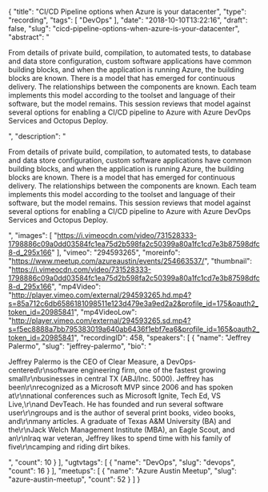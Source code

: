 {
  "title": "CI/CD Pipeline options when Azure is your datacenter",
  "type": "recording",
  "tags": [
    "DevOps"
  ],
  "date": "2018-10-10T13:22:16",
  "draft": false,
  "slug": "cicd-pipeline-options-when-azure-is-your-datacenter",
  "abstract": "<p>From details of private build, compilation, to automated tests, to database and data store configuration, custom software applications have common building blocks, and when the application is running Azure, the building blocks are known. There is a model that has emerged for continuous delivery. The relationships between the components are known. Each team implements this model according to the toolset and language of their software, but the model remains. This session reviews that model against several options for enabling a CI/CD pipeline to Azure with Azure DevOps Services and Octopus Deploy.</p>",
  "description": "<p>From details of private build, compilation, to automated tests, to database and data store configuration, custom software applications have common building blocks, and when the application is running Azure, the building blocks are known. There is a model that has emerged for continuous delivery. The relationships between the components are known. Each team implements this model according to the toolset and language of their software, but the model remains. This session reviews that model against several options for enabling a CI/CD pipeline to Azure with Azure DevOps Services and Octopus Deploy.</p>",
  "images": [
    "https://i.vimeocdn.com/video/731528333-1798886c09a0dd03584fc1ea75d2b598fa2c50399a80a1fc1cd7e3b87598dfc8-d_295x166"
  ],
  "vimeo": "294593265",
  "moreinfo": "https://www.meetup.com/azureaustin/events/254663537/",
  "thumbnail": "https://i.vimeocdn.com/video/731528333-1798886c09a0dd03584fc1ea75d2b598fa2c50399a80a1fc1cd7e3b87598dfc8-d_295x166",
  "mp4Video": "http://player.vimeo.com/external/294593265.hd.mp4?s=85a712c6db6586181098511e123d479e3a9ed2a2&profile_id=175&oauth2_token_id=20985841",
  "mp4VideoLow": "http://player.vimeo.com/external/294593265.sd.mp4?s=f5ec8888a7bb795383019a640ab6436f1ebf7ea6&profile_id=165&oauth2_token_id=20985841",
  "recordingID": 458,
  "speakers": [
    {
      "name": "Jeffrey Palermo",
      "slug": "jeffrey-palermo",
      "bio": "<p>Jeffrey Palermo is the CEO of Clear Measure, a DevOps-centered\r\nsoftware engineering firm, one of the fastest growing small\r\nbusinesses in central TX (ABJ/Inc. 5000). Jeffrey has been\r\nrecognized as a Microsoft MVP since 2006 and has spoken at\r\nnational conferences such as Microsoft Ignite, Tech Ed, VS Live,\r\nand DevTeach. He has founded and run several software user\r\ngroups and is the author of several print books, video books, and\r\nmany articles. A graduate of Texas A&M University (BA) and the\r\nJack Welch Management Institute (MBA), an Eagle Scout, and an\r\nIraq war veteran, Jeffrey likes to spend time with his family of five\r\ncamping and riding dirt bikes.</p>",
      "count": 10
    }
  ],
  "ugtvtags": [
    {
      "name": "DevOps",
      "slug": "devops",
      "count": 16
    }
  ],
  "meetups": [
    {
      "name": "Azure Austin Meetup",
      "slug": "azure-austin-meetup",
      "count": 52
    }
  ]
}
